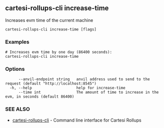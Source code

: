 ## cartesi-rollups-cli increase-time

Increases evm time of the current machine

```
cartesi-rollups-cli increase-time [flags]
```

### Examples

```
# Increases evm time by one day (86400 seconds):
cartesi-rollups-cli increase-time
```

### Options

```
      --anvil-endpoint string   anvil address used to send to the request (default "http://localhost:8545")
  -h, --help                    help for increase-time
      --time int                The amount of time to increase in the evm, in seconds (default 86400)
```

### SEE ALSO

* [cartesi-rollups-cli](cartesi-rollups-cli.md)	 - Command line interface for Cartesi Rollups

